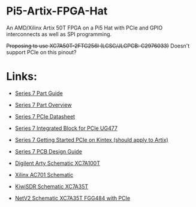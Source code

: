 # Pi5-Artix-FPGA-Hat
An AMD/Xilinx Artix 50T FPGA on a Pi5 Hat with PCIe and GPIO interconnects as well as SPI programming.

~~Proposing to use XC7A50T-2FTG256I (LCSC/JLCPCB: C2976033)~~ Doesn't support PCIe on this pinout?

# Links:

* [Series 7 Part Guide](https://docs.xilinx.com/v/u/en-US/7-series-product-selection-guide)

* [Series 7 Part Overview](https://docs.xilinx.com/v/u/en-US/ds180_7Series_Overview)

* [Series 7 PCIe Datasheet](https://docs.xilinx.com/v/u/en-US/ds821_7series_pcie)

* [Series 7 Integrated Block for PCIe UG477](https://docs.xilinx.com/v/u/en-US/ug477_7Series_IntBlock_PCIe)

* [Series 7 Getting Started PCIe on Kintex (should apply to Artix)](https://numato.com/kb/getting-started-with-pci-express-on-nereid/)

* [Series 7 PCB Design Guide](https://docs.xilinx.com/v/u/en-US/ug483_7Series_PCB)

* [Digilent Arty Schematic XC7A100T](https://digilent.com/reference/_media/programmable-logic/arty-a7/arty-a7-e2-sch.pdf)

* [Xilinx AC701 Schematic](https://www.xilinx.com/support/documents/boards_and_kits/artix-7/ac701-schematic-xtp218-rev1-0.pdf)

* [KiwiSDR Schematic XC7A35T](http://kiwisdr.com/docs/KiwiSDR/kiwi.schematic.pdf)

* [NetV2 Schematic XC7A35T FGG484 with PCIe](https://github.com/AlphamaxMedia/netv2-mainboard/blob/master/netv2mvp-pvt1.pdf)
